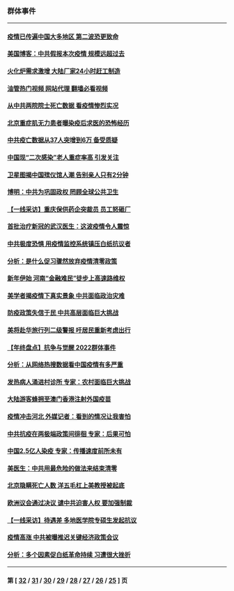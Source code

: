 ### 群体事件
---
#### [疫情已传遍中国大多地区 第二波恐更致命](../../pages/ncid279/n13914332.md?01250045) 
#### [美国博客：中共假报本次疫情 规模远超过去](../../pages/ncid279/n13912604.md?01250045) 
#### [火化炉需求激增 大陆厂家24小时赶工制造](../../pages/ncid279/n13912205.md?01250045) 
#### [油管热门视频 网站代理 翻墙必看视频](http://138.2.39.72:81/youtube.html?epic-marker?01250045)
#### [从中共两院院士死亡数据 看疫情惨烈实况](../../pages/ncid279/n13910619.md?01250045) 
#### [北京重症肌无力患者曝染疫后求医的恐怖经历](../../pages/ncid279/n13909480.md?01250045) 
#### [中共疫亡数据从37人突增到6万 备受质疑](../../pages/ncid279/n13907051.md?01250045) 
#### [中国现“二次感染”老人重症率高 引发关注](../../pages/ncid279/n13906493.md?01250045) 
#### [卫星图揭中国殡仪馆人潮 告别亲人只有2分钟](../../pages/ncid279/n13904053.md?01250045) 
#### [博明：中共为巩固政权 罔顾全球公共卫生](../../pages/ncid279/n13901752.md?01250045) 
#### [【一线采访】重庆保供药企突裁员 员工怒砸厂](../../pages/ncid279/n13901673.md?01250045) 
#### [首批治疗新冠的武汉医生：这波疫情令人震惊](../../pages/ncid279/n13900313.md?01250045) 
#### [中共极度恐惧 用疫情监控系统镇压白纸抗议者](../../pages/ncid279/n13900225.md?01250045) 
#### [分析：是什么促习骤然放弃疫情清零政策](../../pages/ncid279/n13899652.md?01250045) 
#### [新年伊始 河南“金融难民”徒步上高速路维权](../../pages/ncid279/n13897842.md?01250045) 
#### [美学者揭疫情下真实景象 中共面临政治灾难](../../pages/ncid279/n13896569.md?01250045) 
#### [防疫政策失信于民 中共高层面临巨大挑战](../../pages/ncid279/n13894627.md?01250045) 
#### [美将赴华旅行列二级警报 吁居民重新考虑出行](../../pages/ncid279/n13894518.md?01250045) 
#### [【年终盘点】抗争与觉醒 2022群体事件](../../pages/ncid279/n13888314.md?01250045) 
#### [分析：从网络热搜数据看中国疫情有多严重](../../pages/ncid279/n13893186.md?01250045) 
#### [发热病人涌进村诊所 专家：农村面临巨大挑战](../../pages/ncid279/n13892271.md?01250045) 
#### [大陆游客蜂拥至澳门香港注射外国疫苗](../../pages/ncid279/n13892276.md?01250045) 
#### [疫情冲击河北 外媒记者：看到的情况让我害怕](../../pages/ncid279/n13891260.md?01250045) 
#### [中共抗疫在两极端政策间徘徊 专家：后果可怕](../../pages/ncid279/n13891235.md?01250045) 
#### [中国2.5亿人染疫 专家：传播速度前所未有](../../pages/ncid279/n13890708.md?01250045) 
#### [美医生：中共用最危险的做法来结束清零](../../pages/ncid279/n13889983.md?01250045) 
#### [北京隐瞒死亡人数 洋五毛杠上美教授被起底](../../pages/ncid279/n13886904.md?01250045) 
#### [欧洲议会通过决议 谴中共迫害人权 要加强制裁](../../pages/ncid279/n13885670.md?01250045) 
#### [【一线采访】待遇差 多地医学院专硕生发起抗议](../../pages/ncid279/n13883914.md?01250045) 
#### [疫情高涨 中共被曝推迟关键经济政策会议](../../pages/ncid279/n13884170.md?01250045) 
#### [分析：多个因素促白纸革命持续 习遭很大挫折](../../pages/ncid279/n13872455.md?01250045) 

---
#### 第 [ [32](./32.md?01250045) / [31](./31.md?01250045) / [30](./30.md?01250045) / [29](./29.md?01250045) / [28](./28.md?01250045) / [27](./27.md?01250045) / [26](./26.md?01250045) / [25](./25.md?01250045) ] 页
